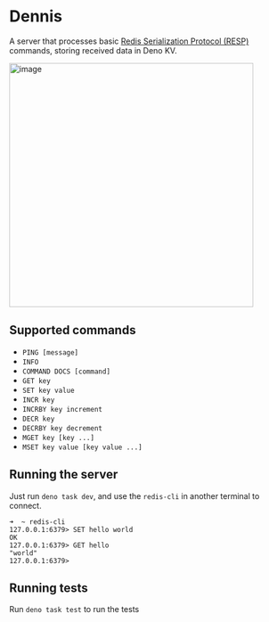 # Dennis

A server that processes basic [Redis Serialization Protocol (RESP)](https://redis.io/docs/reference/protocol-spec/) commands, storing received data in Deno KV.

<img width="438" alt="image" src="https://github.com/serdnam/dennis/assets/38575851/fe341f51-d164-45dc-ab42-7c46ede17148">

## Supported commands

* `PING [message]`
* `INFO`
* `COMMAND DOCS [command]`
* `GET key`
* `SET key value`
* `INCR key`
* `INCRBY key increment`
* `DECR key`
* `DECRBY key decrement`
* `MGET key [key ...]`
* `MSET key value [key value ...]`


## Running the server

Just run `deno task dev`, and use the `redis-cli` in another terminal to connect.

```
➜  ~ redis-cli
127.0.0.1:6379> SET hello world
OK
127.0.0.1:6379> GET hello
"world"
127.0.0.1:6379>
```

## Running tests

Run `deno task test` to run the tests
